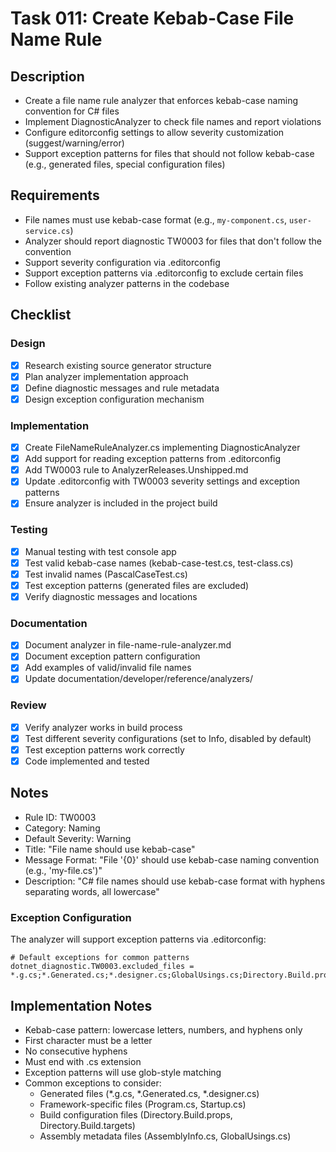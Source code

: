 # Task 011: Create Kebab-Case File Name Rule

## Description

- Create a file name rule analyzer that enforces kebab-case naming convention for C# files
- Implement DiagnosticAnalyzer to check file names and report violations
- Configure editorconfig settings to allow severity customization (suggest/warning/error)
- Support exception patterns for files that should not follow kebab-case (e.g., generated files, special configuration files)

## Requirements

- File names must use kebab-case format (e.g., `my-component.cs`, `user-service.cs`)
- Analyzer should report diagnostic TW0003 for files that don't follow the convention
- Support severity configuration via .editorconfig
- Support exception patterns via .editorconfig to exclude certain files
- Follow existing analyzer patterns in the codebase

## Checklist

### Design
- [x] Research existing source generator structure
- [x] Plan analyzer implementation approach
- [x] Define diagnostic messages and rule metadata
- [x] Design exception configuration mechanism

### Implementation
- [x] Create FileNameRuleAnalyzer.cs implementing DiagnosticAnalyzer
- [x] Add support for reading exception patterns from .editorconfig
- [x] Add TW0003 rule to AnalyzerReleases.Unshipped.md
- [x] Update .editorconfig with TW0003 severity settings and exception patterns
- [x] Ensure analyzer is included in the project build

### Testing
- [x] Manual testing with test console app
- [x] Test valid kebab-case names (kebab-case-test.cs, test-class.cs)
- [x] Test invalid names (PascalCaseTest.cs)
- [x] Test exception patterns (generated files are excluded)
- [x] Verify diagnostic messages and locations

### Documentation
- [x] Document analyzer in file-name-rule-analyzer.md
- [x] Document exception pattern configuration
- [x] Add examples of valid/invalid file names
- [x] Update documentation/developer/reference/analyzers/

### Review
- [x] Verify analyzer works in build process
- [x] Test different severity configurations (set to Info, disabled by default)
- [x] Test exception patterns work correctly
- [x] Code implemented and tested

## Notes

- Rule ID: TW0003
- Category: Naming
- Default Severity: Warning
- Title: "File name should use kebab-case"
- Message Format: "File '{0}' should use kebab-case naming convention (e.g., 'my-file.cs')"
- Description: "C# file names should use kebab-case format with hyphens separating words, all lowercase"

### Exception Configuration
The analyzer will support exception patterns via .editorconfig:
```
# Default exceptions for common patterns
dotnet_diagnostic.TW0003.excluded_files = *.g.cs;*.Generated.cs;*.designer.cs;GlobalUsings.cs;Directory.Build.props;Directory.Build.targets;Program.cs;Startup.cs;AssemblyInfo.cs
```

## Implementation Notes

- Kebab-case pattern: lowercase letters, numbers, and hyphens only
- First character must be a letter
- No consecutive hyphens
- Must end with .cs extension
- Exception patterns will use glob-style matching
- Common exceptions to consider:
  - Generated files (*.g.cs, *.Generated.cs, *.designer.cs)
  - Framework-specific files (Program.cs, Startup.cs)
  - Build configuration files (Directory.Build.props, Directory.Build.targets)
  - Assembly metadata files (AssemblyInfo.cs, GlobalUsings.cs)